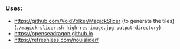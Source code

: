 ### Uses:

- https://github.com/VoidVolker/MagickSlicer (to generate the tiles) (`./magick-slicer.sh high-res-image.jpg output-directory`)
- https://openseadragon.github.io
- https://refreshless.com/nouislider/
